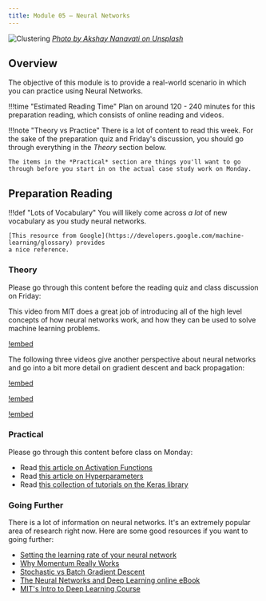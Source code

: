```yaml
---
title: Module 05 — Neural Networks
---
```


![Clustering]({{URLROOT}}/shared/img/network.jpg)
*[Photo by Akshay Nanavati on Unsplash](https://unsplash.com/photos/Zq6HerrBPEs)*

## Overview

The objective of this module is to provide a real-world scenario in which you can practice using Neural Networks.

!!!time "Estimated Reading Time"
	Plan on around 120 - 240 minutes for this preparation reading, which consists of online reading and videos.

!!!note "Theory vs Practice"
	There is a lot of content to read this week. For the sake of the preparation quiz and Friday's discussion, you should go through everything in the *Theory* section below.

	The items in the *Practical* section are things you'll want to go through before you start in on the actual case study work on Monday.

## Preparation Reading

!!!def "Lots of Vocabulary"
	You will likely come across _a lot_ of new vocabulary as you study neural networks.

	[This resource from Google](https://developers.google.com/machine-learning/glossary) provides
	a nice reference.

### Theory

Please go through this content before the reading quiz and class discussion on Friday:

This video from MIT does a great job of introducing all of the high level concepts of how neural networks work, and how they can be used to solve machine learning problems.


[!embed](https://www.youtube.com/watch?v=njKP3FqW3Sk)

The following three videos give another perspective about neural networks and go into a bit more detail on gradient descent and back propagation:

[!embed](https://www.youtube.com/watch?v=aircAruvnKk)

[!embed](https://www.youtube.com/watch?v=IHZwWFHWa-w)

[!embed](https://www.youtube.com/watch?v=Ilg3gGewQ5U)


### Practical

Please go through this content before class on Monday:

* Read [this article on Activation Functions](./activation-functions.html)
* Read [this article on Hyperparameters](https://missinglink.ai/guides/neural-network-concepts/hyperparameters-optimization-methods-and-real-world-model-management/)
* Read [this collection of tutorials on the Keras library](./keras.html)




### Going Further

There is a lot of information on neural networks. It's an extremely popular area of research right now. Here are some good resources if you want to going further:

* [Setting the learning rate of your neural network](https://www.jeremyjordan.me/nn-learning-rate/)
* [Why Momentum Really Works](https://distill.pub/2017/momentum/)
* [Stochastic vs Batch Gradient Descent](https://medium.com/@divakar_239/stochastic-vs-batch-gradient-descent-8820568eada1)
* [The Neural Networks and Deep Learning online eBook](http://neuralnetworksanddeeplearning.com)
* [MIT's Intro to Deep Learning Course](http://introtodeeplearning.com)




